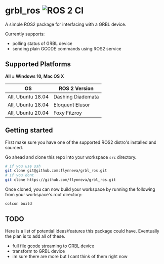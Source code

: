 # grbl_ros ![ROS 2 CI](https://github.com/flynneva/grbl_ros/workflows/ROS%202%20CI/badge.svg)

A simple ROS2 package for interfacing with a GRBL device.

Currently supports:
- polling status of GRBL device
- sending plain GCODE commands using ROS2 service

## Supported Platforms
**All = Windows 10, Mac OS X**

OS           | ROS 2 Version | 
------------ | ------------- | 
All, Ubuntu 18.04 | Dashing Diademata | 
All, Ubuntu 18.04 | Eloquent Elusor | 
All, Ubuntu 20.04 | Foxy Fitzroy | 

## Getting started

First make sure you have one of the supported ROS2 distro's installed and sourced.

Go ahead and clone this repo into your workspace `src` directory.
```bash
# if you use ssh
git clone git@github.com:flynneva/grbl_ros.git
# if you dont
git clone https://github.com/flynneva/grbl_ros.git
```

Once cloned, you can now build your workspace by running the following from your workspace's root directory:
```bash
colcon build
```

## TODO
Here is a list of potential ideas/features this package could have. Eventually the plan is to add all of these.
- full file gcode streaming to GRBL device
- transform to GRBL device
- im sure there are more but I cant think of them right now
